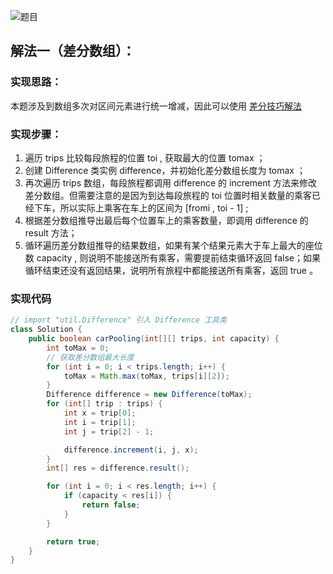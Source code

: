 ![题目](https://gitee.com/roada/drawingBed/raw/main/blog/1707298158429-02550461-b5b1-436c-b725-53d1674aa236.png)
## 解法一（差分数组）：
### 实现思路：
本题涉及到数组多次对区间元素进行统一增减，因此可以使用 [差分技巧解法](https://www.yuque.com/u26951862/petxba/scf94sxg4okp7igk)
### 实现步骤：

1. 遍历 trips 比较每段旅程的位置 toi , 获取最大的位置 tomax ；
2. 创建 Difference 类实例 difference，并初始化差分数组长度为 tomax ；
3. 再次遍历 trips 数组，每段旅程都调用 difference 的 increment 方法来修改差分数组。但需要注意的是因为到达每段旅程的  toi  位置时相关数量的乘客已经下车，所以实际上乘客在车上的区间为 [fromi , toi - 1] ;
4. 根据差分数组推导出最后每个位置车上的乘客数量，即调用 difference 的 result 方法；
5. 循环遍历差分数组推导的结果数组，如果有某个结果元素大于车上最大的座位数 capacity , 则说明不能接送所有乘客，需要提前结束循环返回 false；如果循环结束还没有返回结果，说明所有旅程中都能接送所有乘客，返回 true 。
### 实现代码
```java
// import "util.Difference" 引入 Difference 工具类
class Solution {
	public boolean carPooling(int[][] trips, int capacity) {
		int toMax = 0;
		// 获取差分数组最大长度
		for (int i = 0; i < trips.length; i++) {
			toMax = Math.max(toMax, trips[i][2]);
		}
		Difference difference = new Difference(toMax);
		for (int[] trip : trips) {
			int x = trip[0];
			int i = trip[1];
			int j = trip[2] - 1;

			difference.increment(i, j, x);
		}
		int[] res = difference.result();

		for (int i = 0; i < res.length; i++) {
			if (capacity < res[i]) {
				return false;
			}
		}

		return true;
	}
}
```
